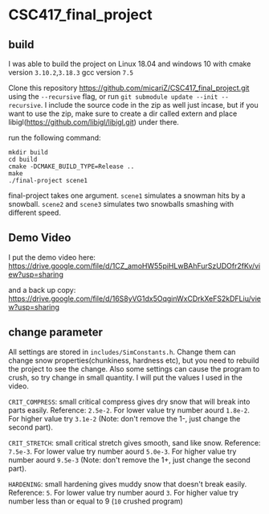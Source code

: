 # CSC417_final_project
## build
I was able to build the project on Linux 18.04 and windows 10 with cmake version `3.10.2`,`3.18.3` gcc version `7.5`

Clone this repository https://github.com/micariZ/CSC417_final_project.git using the `--recursive` flag, or run `git submodule update --init --recursive`. I include the source code in the zip as well just incase, but if you want to use the zip, make sure to create a dir called extern and place libigl(https://github.com/libigl/libigl.git) under there.

run the following command:
 
    mkdir build
    cd build
    cmake -DCMAKE_BUILD_TYPE=Release ..
    make
    ./final-project scene1

final-project takes one argument. `scene1` simulates a snowman hits by a snowball. `scene2` and `scene3` simulates two snowballs smashing with different speed.

## Demo Video
I put the demo video here:  https://drive.google.com/file/d/1CZ_amoHW55piHLwBAhFurSzUDOfr2fKv/view?usp=sharing

and a back up copy: https://drive.google.com/file/d/16S8yVG1dx5OqginWxCDrkXeFS2kDFLiu/view?usp=sharing

## change parameter
All settings are stored in `includes/SimConstants.h`. Change them can change snow properties(chunkiness, hardness etc), but you need to rebuild the project to see the change. Also some settings can cause the program to crush, so try change in small quantity. I will put the values I used in the video.

`CRIT_COMPRESS`:  small critical compress gives dry snow that will break into parts easily. Reference: `2.5e-2`. For lower value try number aourd `1.8e-2`. For higher value try `3.1e-2` (Note: don't remove the 1-, just change the second part).

`CRIT_STRETCH`:   small critical stretch gives smooth, sand like snow. Reference: `7.5e-3`. For lower value try number aourd `5.0e-3`. For higher value try number aourd `9.5e-3` (Note: don't remove the 1+, just change the second part).

`HARDENING`:  small hardening gives muddy snow that doesn't break easily. Reference: `5`. For lower value try number aourd `3`. For higher value try number less than or equal to 9 (`10` crushed program)
